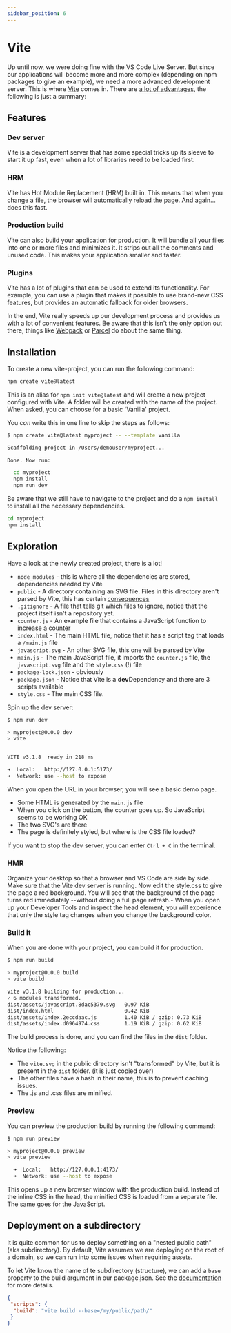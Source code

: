 ```yaml
---
sidebar_position: 6
---
```


# Vite

Up until now, we were doing fine with the VS Code Live Server. But since our applications will become more and more complex (depending on npm packages to give an example), we need a more advanced development server. This is where [Vite](https://vitejs.dev/) comes in. There are [a lot of advantages](https://vitejs.dev/guide/why.html), the following is just a summary:

## Features

### Dev server

Vite is a development server that has some special tricks up its sleeve to start it up fast, even when a lot of libraries need to be loaded first.

### HRM

Vite has Hot Module Replacement (HRM) built in. This means that when you change a file, the browser will automatically reload the page. And again... does this fast.

### Production build

Vite can also build your application for production. It will bundle all your files into one or more files and minimizes it. It strips out all the comments and unused code. This makes your application smaller and faster.

### Plugins

Vite has a lot of plugins that can be used to extend its functionality. For example, you can use a plugin that makes it possible to use brand-new CSS features, but provides an automatic fallback for older browsers.

In the end, Vite really speeds up our development process and provides us with a lot of convenient features. Be aware that this isn't the only option out there, things like [Webpack](https://webpack.js.org/) or [Parcel](https://parceljs.org/) do about the same thing.

## Installation

To create a new vite-project, you can run the following command:

```bash
npm create vite@latest
```

This is an alias for `npm init vite@latest` and will create a new project configured with Vite. A folder will be created with the name of the project. When asked, you can choose for a basic 'Vanilla' project.

You _can_ write this in one line to skip the steps as follows:

```bash
$ npm create vite@latest myproject -- --template vanilla

Scaffolding project in /Users/demouser/myproject...

Done. Now run:

  cd myproject
  npm install
  npm run dev
```

Be aware that we still have to navigate to the project and do a `npm install` to install all the necessary dependencies.

```bash
cd myproject
npm install
```

## Exploration

Have a look at the newly created project, there is a lot!

- `node_modules` - this is where all the dependencies are stored, dependencies needed by Vite
- `public` - A directory containing an SVG file. Files in this directory aren't parsed by Vite, this has certain [consequences](https://vitejs.dev/guide/assets.html#the-public-directory)
- `.gitignore` - A file that tells git which files to ignore, notice that the project itself isn't a repository yet.
- `counter.js` - An example file that contains a JavaScript function to increase a counter
- `index.html` - The main HTML file, notice that it has a script tag that loads a `/main.js` file
- `javascript.svg` - An other SVG file, this one will be parsed by Vite
- `main.js` - The main JavaScript file, it imports the `counter.js` file, the `javascript.svg` file and the `style.css` (!) file
- `package-lock.json` - obviously
- `package.json` - Notice that Vite is a **dev**Dependency and there are 3 scripts available
- `style.css` - The main CSS file.

Spin up the dev server:

```bash
$ npm run dev

> myproject@0.0.0 dev
> vite


VITE v3.1.8  ready in 218 ms

➜  Local:   http://127.0.0.1:5173/
➜  Network: use --host to expose
```

When you open the URL in your browser, you will see a basic demo page.

- Some HTML is generated by the `main.js` file
- When you click on the button, the counter goes up. So JavaScript seems to be working OK
- The two SVG's are there
- The page is definitely styled, but where is the CSS file loaded?

If you want to stop the dev server, you can enter `Ctrl + C` in the terminal.

### HMR

Organize your desktop so that a browser and VS Code are side by side. Make sure that the Vite dev server is running. Now edit the style.css to give the page a red background. You will see that the background of the page turns red immediately --without doing a full page refresh.- When you open up your Developer Tools and inspect the head element, you will experience that only the style tag changes when you change the background color.

### Build it

When you are done with your project, you can build it for production.

```bash
$ npm run build

> myproject@0.0.0 build
> vite build

vite v3.1.8 building for production...
✓ 6 modules transformed.
dist/assets/javascript.8dac5379.svg   0.97 KiB
dist/index.html                       0.42 KiB
dist/assets/index.2eccdaac.js         1.40 KiB / gzip: 0.73 KiB
dist/assets/index.d0964974.css        1.19 KiB / gzip: 0.62 KiB
```

The build process is done, and you can find the files in the `dist` folder.

Notice the following:

- The `vite.svg` in the public directory isn't "transformed" by Vite, but it is present in the `dist` folder. (it is just copied over)
- The other files have a hash in their name, this is to prevent caching issues.
- The .js and .css files are minified.

### Preview

You can preview the production build by running the following command:

```bash
$ npm run preview

> myproject@0.0.0 preview
> vite preview

  ➜  Local:   http://127.0.0.1:4173/
  ➜  Network: use --host to expose
```

This opens up a new browser window with the production build. Instead of the inline CSS in the head, the minified CSS is loaded from a separate file. The same goes for the JavaScript.

## Deployment on a subdirectory

It is quite common for us to deploy something on a "nested public path" (aka subdirectory). By default, Vite assumes we are deploying on the root of a domain, so we can run into some issues when requiring assets.

To let Vite know the name of te subdirectory (structure), we can add a `base` property to the build argument in our package.json. See the [documentation](https://vitejs.dev/guide/build.html#public-base-path) for more details.

```json
{
 "scripts": {
  "build": "vite build --base=/my/public/path/"
 }
}
```
